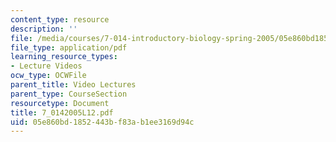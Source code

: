 ```yaml
---
content_type: resource
description: ''
file: /media/courses/7-014-introductory-biology-spring-2005/05e860bd1852443bf83ab1ee3169d94c_7_0142005L12.pdf
file_type: application/pdf
learning_resource_types:
- Lecture Videos
ocw_type: OCWFile
parent_title: Video Lectures
parent_type: CourseSection
resourcetype: Document
title: 7_0142005L12.pdf
uid: 05e860bd-1852-443b-f83a-b1ee3169d94c
---
```

